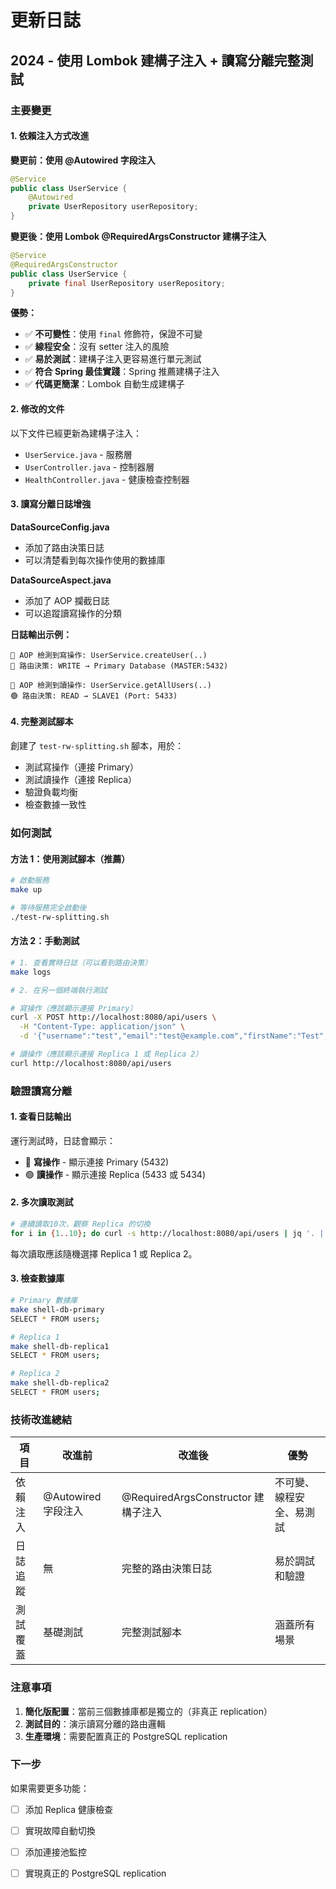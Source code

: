 # 更新日誌

## 2024 - 使用 Lombok 建構子注入 + 讀寫分離完整測試

### 主要變更

#### 1. 依賴注入方式改進

**變更前：使用 @Autowired 字段注入**
```java
@Service
public class UserService {
    @Autowired
    private UserRepository userRepository;
}
```

**變更後：使用 Lombok @RequiredArgsConstructor 建構子注入**
```java
@Service
@RequiredArgsConstructor
public class UserService {
    private final UserRepository userRepository;
}
```

**優勢：**
- ✅ **不可變性**：使用 `final` 修飾符，保證不可變
- ✅ **線程安全**：沒有 setter 注入的風險
- ✅ **易於測試**：建構子注入更容易進行單元測試
- ✅ **符合 Spring 最佳實踐**：Spring 推薦建構子注入
- ✅ **代碼更簡潔**：Lombok 自動生成建構子

#### 2. 修改的文件

以下文件已經更新為建構子注入：
- `UserService.java` - 服務層
- `UserController.java` - 控制器層
- `HealthController.java` - 健康檢查控制器

#### 3. 讀寫分離日誌增強

**DataSourceConfig.java**
- 添加了路由決策日誌
- 可以清楚看到每次操作使用的數據庫

**DataSourceAspect.java**
- 添加了 AOP 攔截日誌
- 可以追蹤讀寫操作的分類

**日誌輸出示例：**
```
📝 AOP 檢測到寫操作: UserService.createUser(..)
🔵 路由決策: WRITE → Primary Database (MASTER:5432)

📖 AOP 檢測到讀操作: UserService.getAllUsers(..)
🟢 路由決策: READ → SLAVE1 (Port: 5433)
```

#### 4. 完整測試腳本

創建了 `test-rw-splitting.sh` 腳本，用於：
- 測試寫操作（連接 Primary）
- 測試讀操作（連接 Replica）
- 驗證負載均衡
- 檢查數據一致性

### 如何測試

#### 方法 1：使用測試腳本（推薦）

```bash
# 啟動服務
make up

# 等待服務完全啟動後
./test-rw-splitting.sh
```

#### 方法 2：手動測試

```bash
# 1. 查看實時日誌（可以看到路由決策）
make logs

# 2. 在另一個終端執行測試

# 寫操作（應該顯示連接 Primary）
curl -X POST http://localhost:8080/api/users \
  -H "Content-Type: application/json" \
  -d '{"username":"test","email":"test@example.com","firstName":"Test","lastName":"User"}'

# 讀操作（應該顯示連接 Replica 1 或 Replica 2）
curl http://localhost:8080/api/users
```

### 驗證讀寫分離

#### 1. 查看日誌輸出

運行測試時，日誌會顯示：
- 🔵 **寫操作** - 顯示連接 Primary (5432)
- 🟢 **讀操作** - 顯示連接 Replica (5433 或 5434)

#### 2. 多次讀取測試

```bash
# 連續讀取10次，觀察 Replica 的切換
for i in {1..10}; do curl -s http://localhost:8080/api/users | jq '. | length'; done
```

每次讀取應該隨機選擇 Replica 1 或 Replica 2。

#### 3. 檢查數據庫

```bash
# Primary 數據庫
make shell-db-primary
SELECT * FROM users;

# Replica 1
make shell-db-replica1  
SELECT * FROM users;

# Replica 2
make shell-db-replica2
SELECT * FROM users;
```

### 技術改進總結

| 項目 | 改進前 | 改進後 | 優勢 |
|------|--------|--------|------|
| 依賴注入 | @Autowired 字段注入 | @RequiredArgsConstructor 建構子注入 | 不可變、線程安全、易測試 |
| 日誌追蹤 | 無 | 完整的路由決策日誌 | 易於調試和驗證 |
| 測試覆蓋 | 基礎測試 | 完整測試腳本 | 涵蓋所有場景 |

### 注意事項

1. **簡化版配置**：當前三個數據庫都是獨立的（非真正 replication）
2. **測試目的**：演示讀寫分離的路由邏輯
3. **生產環境**：需要配置真正的 PostgreSQL replication

### 下一步

如果需要更多功能：
- [ ] 添加 Replica 健康檢查
- [ ] 實現故障自動切換
- [ ] 添加連接池監控
- [ ] 實現真正的 PostgreSQL replication

